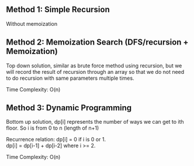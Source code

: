 ## Method 1: Simple Recursion

Without memoization

## Method 2: Memoization Search (DFS/recursion + Memoization)

Top down solution, similar as brute force method using recursion, but we will record the result of recursion through an array so that we do not need to do recursion with same parameters multiple times.

Time Complexity: O(n)

## Method 3: Dynamic Programming

Bottom up solution, dp[i] represents the number of ways we can get to ith floor. So i is from 0 to n (length of n+1) </br>

Recurrence relation:
dp[i] = 0 if i is 0 or 1. </br>
dp[i] = dp[i-1] + dp[i-2] where i >= 2. </br>

Time Complexity: O(n)
